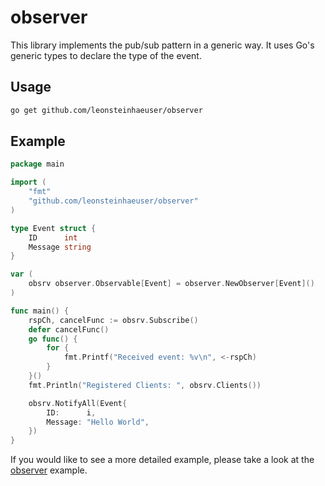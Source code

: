 # observer

This library implements the pub/sub pattern in a generic way. It uses Go's generic types to declare the type of the event.

## Usage

```bash
go get github.com/leonsteinhaeuser/observer
```

## Example

```go
package main

import (
    "fmt"
    "github.com/leonsteinhaeuser/observer"
)

type Event struct {
    ID      int
    Message string
}

var (
    obsrv observer.Observable[Event] = observer.NewObserver[Event]()
)

func main() {
    rspCh, cancelFunc := obsrv.Subscribe()
    defer cancelFunc()
    go func() {
        for {
            fmt.Printf("Received event: %v\n", <-rspCh)
        }
    }()
    fmt.Println("Registered Clients: ", obsrv.Clients())

    obsrv.NotifyAll(Event{
        ID:      i,
        Message: "Hello World",
    })
}
```

If you would like to see a more detailed example, please take a look at the [observer](_example/main.go) example.
